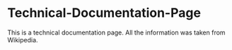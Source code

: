 # Technical-Documentation-Page
This is a technical documentation page. All the information was taken from Wikipedia.

